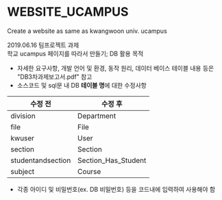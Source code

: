 # WEBSITE_UCAMPUS
Create a website as same as kwangwoon univ. ucampus  

2019.06.16 팀프로젝트 과제  
학교 ucampus 페이지를 따라서 만들기; DB 활용 목적  

- 자세한 요구사항, 개발 언어 및 환경, 동작 원리, 데이터 베이스 테이블 내용 등은 "DB3차과제보고서.pdf" 참고
- 소스코드 및 sql문 내 DB **테이블 명**에 대한 수정사항  

수정 전 | 수정 후  
----- | -----  
division | Department  
file | File  
kwuser | User  
section | Section
studentandsection | Section_Has_Student  
subject | Course  

- 각종 아이디 및 비밀번호(ex. DB 비밀번호) 등을 코드내에 입력하여 사용해야 함
